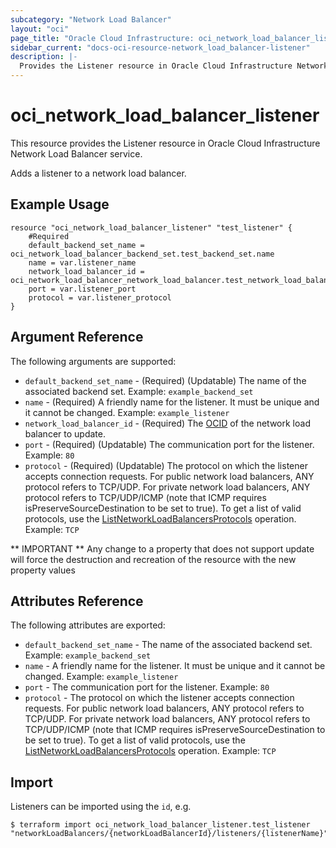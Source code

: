 ```yaml
---
subcategory: "Network Load Balancer"
layout: "oci"
page_title: "Oracle Cloud Infrastructure: oci_network_load_balancer_listener"
sidebar_current: "docs-oci-resource-network_load_balancer-listener"
description: |-
  Provides the Listener resource in Oracle Cloud Infrastructure Network Load Balancer service
---
```


# oci_network_load_balancer_listener
This resource provides the Listener resource in Oracle Cloud Infrastructure Network Load Balancer service.

Adds a listener to a network load balancer.

## Example Usage

```hcl
resource "oci_network_load_balancer_listener" "test_listener" {
	#Required
	default_backend_set_name = oci_network_load_balancer_backend_set.test_backend_set.name
	name = var.listener_name
	network_load_balancer_id = oci_network_load_balancer_network_load_balancer.test_network_load_balancer.id
	port = var.listener_port
	protocol = var.listener_protocol
}
```

## Argument Reference

The following arguments are supported:

* `default_backend_set_name` - (Required) (Updatable) The name of the associated backend set.  Example: `example_backend_set` 
* `name` - (Required) A friendly name for the listener. It must be unique and it cannot be changed.  Example: `example_listener` 
* `network_load_balancer_id` - (Required) The [OCID](https://docs.cloud.oracle.com/iaas/Content/General/Concepts/identifiers.htm) of the network load balancer to update.
* `port` - (Required) (Updatable) The communication port for the listener.  Example: `80` 
* `protocol` - (Required) (Updatable) The protocol on which the listener accepts connection requests. For public network load balancers, ANY protocol refers to TCP/UDP. For private network load balancers, ANY protocol refers to TCP/UDP/ICMP (note that ICMP requires isPreserveSourceDestination to be set to true). To get a list of valid protocols, use the [ListNetworkLoadBalancersProtocols](https://docs.cloud.oracle.com/iaas/api/#/en/NetworkLoadBalancer/20200501/networkLoadBalancerProtocol/ListNetworkLoadBalancersProtocols) operation.  Example: `TCP` 


** IMPORTANT **
Any change to a property that does not support update will force the destruction and recreation of the resource with the new property values

## Attributes Reference

The following attributes are exported:

* `default_backend_set_name` - The name of the associated backend set.  Example: `example_backend_set` 
* `name` - A friendly name for the listener. It must be unique and it cannot be changed.  Example: `example_listener` 
* `port` - The communication port for the listener.  Example: `80` 
* `protocol` - The protocol on which the listener accepts connection requests. For public network load balancers, ANY protocol refers to TCP/UDP. For private network load balancers, ANY protocol refers to TCP/UDP/ICMP (note that ICMP requires isPreserveSourceDestination to be set to true). To get a list of valid protocols, use the [ListNetworkLoadBalancersProtocols](https://docs.cloud.oracle.com/iaas/api/#/en/NetworkLoadBalancer/20200501/networkLoadBalancerProtocol/ListNetworkLoadBalancersProtocols) operation.  Example: `TCP` 

## Import

Listeners can be imported using the `id`, e.g.

```
$ terraform import oci_network_load_balancer_listener.test_listener "networkLoadBalancers/{networkLoadBalancerId}/listeners/{listenerName}" 
```

